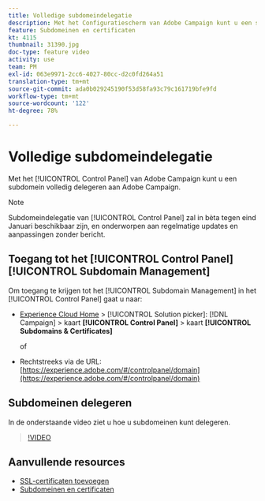 ```yaml
---
title: Volledige subdomeindelegatie
description: Met het Configuratiescherm van Adobe Campaign kunt u een subdomein volledig delegeren aan Adobe Campaign. Volg de onderstaande stappen om dit te doen.
feature: Subdomeinen en certificaten
kt: 4115
thumbnail: 31390.jpg
doc-type: feature video
activity: use
team: PM
exl-id: 063e9971-2cc6-4027-80cc-d2c0fd264a51
translation-type: tm+mt
source-git-commit: ada0b029245190f53d58fa93c79c161719bfe9fd
workflow-type: tm+mt
source-wordcount: '122'
ht-degree: 78%

---
```


# Volledige subdomeindelegatie

Met het [!UICONTROL Control Panel] van Adobe Campaign kunt u een subdomein volledig delegeren aan Adobe Campaign.

>[!NOTE]
>
>Subdomeindelegatie van [!UICONTROL Control Panel] zal in bèta tegen eind Januari beschikbaar zijn, en onderworpen aan regelmatige updates en aanpassingen zonder bericht.

## Toegang tot het [!UICONTROL Control Panel] [!UICONTROL Subdomain Management]

Om toegang te krijgen tot het [!UICONTROL Subdomain Management] in het [!UICONTROL Control Panel] gaat u naar:

* [Experience Cloud Home](https://experience.adobe.com/#/home) > [!UICONTROL Solution picker]: [!DNL Campaign] > kaart **[!UICONTROL Control Panel]** > kaart **[!UICONTROL Subdomains & Certificates]**

   of
* Rechtstreeks via de URL: [https://experience.adobe.com/#/controlpanel/domain](https://experience.adobe.com/#/controlpanel/domain)

## Subdomeinen delegeren

In de onderstaande video ziet u hoe u subdomeinen kunt delegeren.

>[!VIDEO](https://video.tv.adobe.com/v/31390?quality=12)

## Aanvullende resources

* [SSL-certificaten toevoegen](/help/control-panel-tutorials/subdomains-and-certificates/adding-ssl-certificates.md)
* [Subdomeinen en certificaten](https://docs.adobe.com/content/help/nl-NL/control-panel/using/subdomains-and-certificates/renewing-subdomain-certificate.html)

